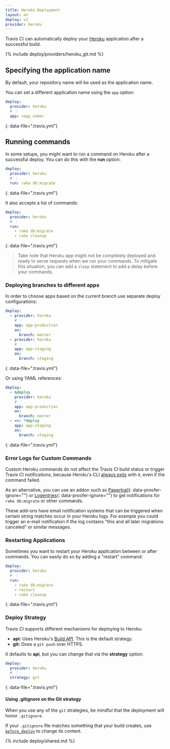 ```yaml
---
title: Heroku Deployment
layout: en
deploy: v2
provider: heroku
---
```


Travis CI can automatically deploy your [Heroku](https://www.heroku.com/)
application after a successful build.

{% include deploy/providers/heroku_git.md %}

## Specifying the application name

By default, your repository name will be used as the application name.

You can set a different application name using the `app` option:

```yaml
deploy:
  provider: heroku
  # ⋮
  app: <app_name>
```
{: data-file=".travis.yml"}

## Running commands

In some setups, you might want to run a command on Heroku after a successful
deploy. You can do this with the **run** option:

```yaml
deploy:
  provider: heroku
  # ⋮
  run: rake db:migrate
```
{: data-file=".travis.yml"}

It also accepts a list of commands:

```yaml
deploy:
  provider: heroku
  # ⋮
  run:
    - rake db:migrate
    - rake cleanup
```
{: data-file=".travis.yml"}

> Take note that Heroku app might not be completely deployed and ready to serve
> requests when we run your commands. To mitigate this situation, you can add a
> `sleep` statement to add a delay before your commands.

### Deploying branches to different apps

In order to choose apps based on the current branch use separate deploy
configurations:

```yaml
deploy:
  - provider: heroku
    # ⋮
    app: app-production
    on:
      branch: master
  - provider: heroku
    # ⋮
    app: app-staging
    on:
      branch: staging
```
{: data-file=".travis.yml"}

Or using YAML references:

```yaml
deploy:
  - &deploy
    provider: heroku
    # ⋮
    app: app-production
    on:
      branch: master
  - <<: *deploy
    app: app-staging
    on:
      branch: staging
```
{: data-file=".travis.yml"}

### Error Logs for Custom Commands

Custom Heroku commands do not affect the Travis CI build status or trigger
Travis CI notifications, because Heroku's CLI [always exits](https://github.com/heroku/cli/issues/1319)
with `0`, even if the command failed.

As an alternative, you can use an addon such as [Papertrail](https://elements.heroku.com/addons/papertrail){: data-proofer-ignore=""}
or [Logentries](https://elements.heroku.com/addons/logentries){: data-proofer-ignore=""}
to get notifications for `rake db:migrate` or other commands.

These add-ons have email notification systems that can be triggered when
certain string matches occur in your Heroku logs. For example you could trigger
an e-mail notification if the log contains "this and all later migrations
canceled" or similar messages.

### Restarting Applications

Sometimes you want to restart your Heroku application between or after
commands. You can easily do so by adding a "restart" command:

```yaml
deploy:
  provider: heroku
  # ⋮
  run:
    - rake db:migrate
    - restart
    - rake cleanup
```
{: data-file=".travis.yml"}

### Deploy Strategy

Travis CI supports different mechanisms for deploying to Heroku:

- **api:** Uses Heroku's [Build API](https://devcenter.heroku.com/articles/build-and-release-using-the-api). This is the default strategy.
- **git:** Does a `git push` over HTTPS.

It defaults to **api**, but you can change that via the **strategy** option:

```yaml
deploy:
  provider: heroku
  # ⋮
  strategy: git
```
{: data-file=".travis.yml"}

#### Using .gitignore on the Git strategy

When you use any of the `git` strategies, be mindful that the deployment will
honor `.gitignore`.

If your `.gitignore` file matches something that your build creates, use
[`before_deploy`](#running-commands-before-and-after-deploy) to change
its content.

{% include deploy/shared.md %}
